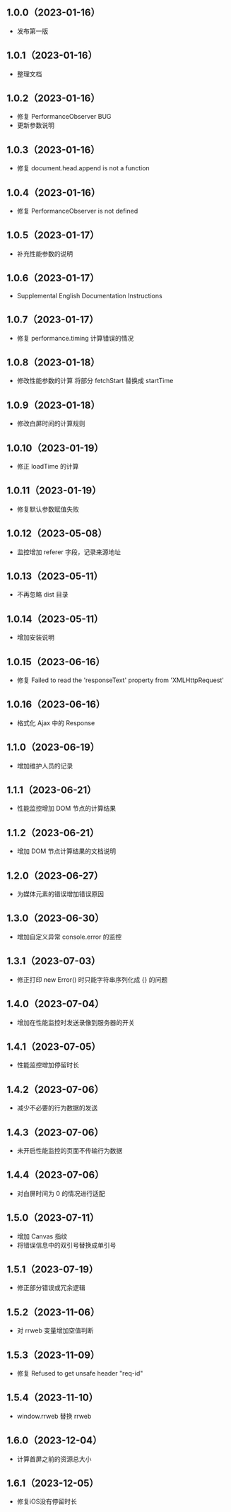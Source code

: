 <!--
 * @Author: strick
 * @LastEditors: strick
 * @Date: 2023-01-12 10:17:17
 * @LastEditTime: 2023-12-05 14:49:20
 * @Description: 变更日志
 * @FilePath: /web/shin-monitor/CHANGELOG.md
-->
## 1.0.0（2023-01-16）
* 发布第一版

## 1.0.1（2023-01-16）
* 整理文档

## 1.0.2（2023-01-16）
* 修复 PerformanceObserver BUG
* 更新参数说明

## 1.0.3（2023-01-16）
* 修复 document.head.append is not a function

## 1.0.4（2023-01-16）
* 修复 PerformanceObserver is not defined

## 1.0.5（2023-01-17）
* 补充性能参数的说明

## 1.0.6（2023-01-17）
* Supplemental English Documentation Instructions

## 1.0.7（2023-01-17）
* 修复 performance.timing 计算错误的情况

## 1.0.8（2023-01-18）
* 修改性能参数的计算 将部分 fetchStart 替换成 startTime

## 1.0.9（2023-01-18）
* 修改白屏时间的计算规则

## 1.0.10（2023-01-19）
* 修正 loadTime 的计算

## 1.0.11（2023-01-19）
* 修复默认参数赋值失败

## 1.0.12（2023-05-08）
* 监控增加 referer 字段，记录来源地址

## 1.0.13（2023-05-11）
* 不再忽略 dist 目录

## 1.0.14（2023-05-11）
* 增加安装说明

## 1.0.15（2023-06-16）
* 修复 Failed to read the 'responseText' property from 'XMLHttpRequest'

## 1.0.16（2023-06-16）
* 格式化 Ajax 中的 Response

## 1.1.0（2023-06-19）
* 增加维护人员的记录

## 1.1.1（2023-06-21）
* 性能监控增加 DOM 节点的计算结果

## 1.1.2（2023-06-21）
* 增加 DOM 节点计算结果的文档说明

## 1.2.0（2023-06-27）
* 为媒体元素的错误增加错误原因

## 1.3.0（2023-06-30）
* 增加自定义异常 console.error 的监控

## 1.3.1（2023-07-03）
* 修正打印 new Error() 时只能字符串序列化成 {} 的问题

## 1.4.0（2023-07-04）
* 增加在性能监控时发送录像到服务器的开关

## 1.4.1（2023-07-05）
* 性能监控增加停留时长

## 1.4.2（2023-07-06）
* 减少不必要的行为数据的发送

## 1.4.3（2023-07-06）
* 未开启性能监控的页面不传输行为数据

## 1.4.4（2023-07-06）
* 对白屏时间为 0 的情况进行适配

## 1.5.0（2023-07-11）
* 增加 Canvas 指纹
* 将错误信息中的双引号替换成单引号

## 1.5.1（2023-07-19）
* 修正部分错误或冗余逻辑

## 1.5.2（2023-11-06）
* 对 rrweb 变量增加空值判断

## 1.5.3（2023-11-09）
* 修复 Refused to get unsafe header "req-id"

## 1.5.4（2023-11-10）
* window.rrweb 替换 rrweb

## 1.6.0（2023-12-04）
* 计算首屏之前的资源总大小

## 1.6.1（2023-12-05）
* 修复iOS没有停留时长